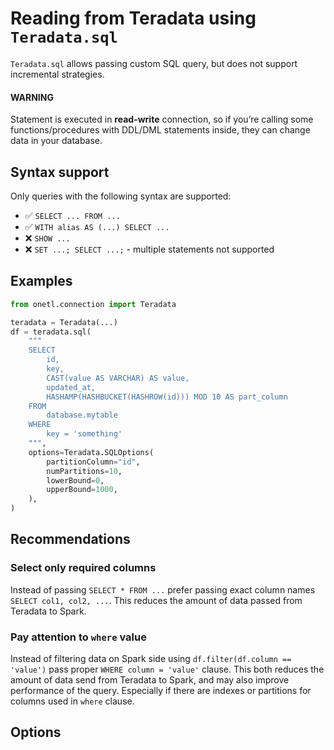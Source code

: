 <a id="teradata-sql"></a>

# Reading from Teradata using `Teradata.sql`

`Teradata.sql` allows passing custom SQL query, but does not support incremental strategies.

#### WARNING
Statement is executed in **read-write** connection, so if you’re calling some functions/procedures with DDL/DML statements inside,
they can change data in your database.

## Syntax support

Only queries with the following syntax are supported:

* ✅︎ `SELECT ... FROM ...`
* ✅︎ `WITH alias AS (...) SELECT ...`
* ❌ `SHOW ...`
* ❌ `SET ...; SELECT ...;` - multiple statements not supported

## Examples

```python
from onetl.connection import Teradata

teradata = Teradata(...)
df = teradata.sql(
    """
    SELECT
        id,
        key,
        CAST(value AS VARCHAR) AS value,
        updated_at,
        HASHAMP(HASHBUCKET(HASHROW(id))) MOD 10 AS part_column
    FROM
        database.mytable
    WHERE
        key = 'something'
    """,
    options=Teradata.SQLOptions(
        partitionColumn="id",
        numPartitions=10,
        lowerBound=0,
        upperBound=1000,
    ),
)
```

## Recommendations

### Select only required columns

Instead of passing `SELECT * FROM ...` prefer passing exact column names `SELECT col1, col2, ...`.
This reduces the amount of data passed from Teradata to Spark.

### Pay attention to `where` value

Instead of filtering data on Spark side using `df.filter(df.column == 'value')` pass proper `WHERE column = 'value'` clause.
This both reduces the amount of data send from Teradata to Spark, and may also improve performance of the query.
Especially if there are indexes or partitions for columns used in `where` clause.

## Options
